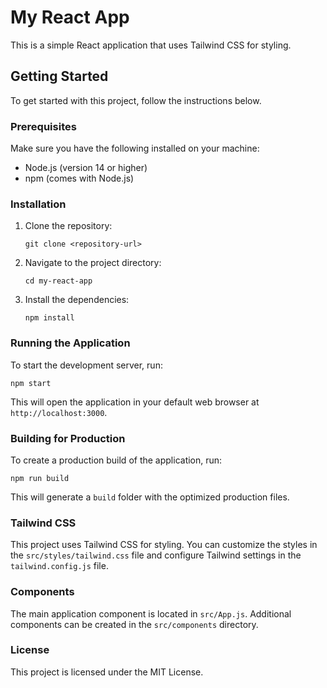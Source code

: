 # My React App

This is a simple React application that uses Tailwind CSS for styling.

## Getting Started

To get started with this project, follow the instructions below.

### Prerequisites

Make sure you have the following installed on your machine:

- Node.js (version 14 or higher)
- npm (comes with Node.js)

### Installation

1. Clone the repository:

   ```
   git clone <repository-url>
   ```

2. Navigate to the project directory:

   ```
   cd my-react-app
   ```

3. Install the dependencies:

   ```
   npm install
   ```

### Running the Application

To start the development server, run:

```
npm start
```

This will open the application in your default web browser at `http://localhost:3000`.

### Building for Production

To create a production build of the application, run:

```
npm run build
```

This will generate a `build` folder with the optimized production files.

### Tailwind CSS

This project uses Tailwind CSS for styling. You can customize the styles in the `src/styles/tailwind.css` file and configure Tailwind settings in the `tailwind.config.js` file.

### Components

The main application component is located in `src/App.js`. Additional components can be created in the `src/components` directory.

### License

This project is licensed under the MIT License.